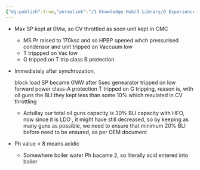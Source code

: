```yaml
---
{"dg-publish":true,"permalink":"/1 Knowledge Hub/3 Library/D Experiences & Learnings/1 Office/1 Power Plant Incidents & Experiences/Trip Incidents/Trip Cases/","noteIcon":""}
---
```




- Max SP kept at 0Mw, so CV throttled as soon unit kept in CMC
    
    - MS Pr raised to 170ksc and so HPBP opened whch pressurised condensor and unit tripped on Vaccuum low
    - T trippped on Vac low
    - G tripped on T trip class B protection
- Immediately after synchrozation,
    
    block load SP became 0MW after 5sec genearator tripped on low forward power class-A protection T tripped on G tripping, reason is, with oil guns the BLI they kept less than some 10% which resulated in CV throttling
    
    - Actullay our total oil guns capacity is 30% BLI capacity with HFO, now since it is LDO , it might have still decreased, so by keeping as many guns as possible, we need to ensure that minimum 20% BLI before need to be ensured, as per OEM document
- Ph value < 8 means acidic
    
    - Somewhere boiler water Ph bacame 2, so literally acid entered into boiler